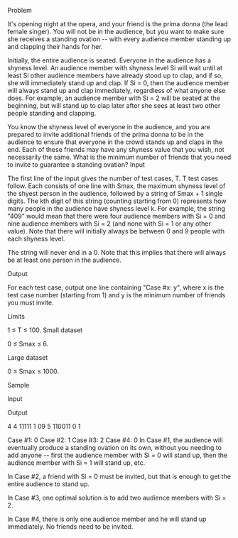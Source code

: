 Problem

It's opening night at the opera, and your friend is the prima donna (the lead female singer). You will not be in the audience, but you want to make sure she receives a standing ovation -- with every audience member standing up and clapping their hands for her.

Initially, the entire audience is seated. Everyone in the audience has a shyness level. An audience member with shyness level Si will wait until at least Si other audience members have already stood up to clap, and if so, she will immediately stand up and clap. If Si = 0, then the audience member will always stand up and clap immediately, regardless of what anyone else does. For example, an audience member with Si = 2 will be seated at the beginning, but will stand up to clap later after she sees at least two other people standing and clapping.

You know the shyness level of everyone in the audience, and you are prepared to invite additional friends of the prima donna to be in the audience to ensure that everyone in the crowd stands up and claps in the end. Each of these friends may have any shyness value that you wish, not necessarily the same. What is the minimum number of friends that you need to invite to guarantee a standing ovation?
Input

The first line of the input gives the number of test cases, T. T test cases follow. Each consists of one line with Smax, the maximum shyness level of the shyest person in the audience, followed by a string of Smax + 1 single digits. The kth digit of this string (counting starting from 0) represents how many people in the audience have shyness level k. For example, the string "409" would mean that there were four audience members with Si = 0 and nine audience members with Si = 2 (and none with Si = 1 or any other value). Note that there will initially always be between 0 and 9 people with each shyness level.

The string will never end in a 0. Note that this implies that there will always be at least one person in the audience.

Output

For each test case, output one line containing "Case #x: y", where x is the test case number (starting from 1) and y is the minimum number of friends you must invite.

Limits

1 ≤ T ≤ 100.
Small dataset

0 ≤ Smax ≤ 6.

Large dataset

0 ≤ Smax ≤ 1000.

Sample


Input 
 	
Output 
 
4
4 11111
1 09
5 110011
0 1

Case #1: 0
Case #2: 1
Case #3: 2
Case #4: 0
In Case #1, the audience will eventually produce a standing ovation on its own, without you needing to add anyone -- first the audience member with Si = 0 will stand up, then the audience member with Si = 1 will stand up, etc.

In Case #2, a friend with Si = 0 must be invited, but that is enough to get the entire audience to stand up.

In Case #3, one optimal solution is to add two audience members with Si = 2.

In Case #4, there is only one audience member and he will stand up immediately. No friends need to be invited.